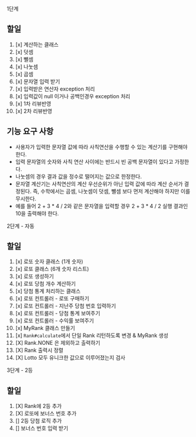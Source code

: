 1단계

## 할일
1. [x] 계산하는 클래스
2. [x] 덧셈
3. [x] 뺄셈
4. [x] 나눗셈
5. [x] 곱셈
6. [x] 문자열 입력 받기
7. [x] 입력받은 연산자 exception 처리
8. [x] 입력값이 null 이거나 공백인경우 exception 처리
9. [x] 1차 리뷰반영
10. [x] 2차 리뷰반영

## 기능 요구 사항
- 사용자가 입력한 문자열 값에 따라 사칙연산을 수행할 수 있는 계산기를 구현해야 한다.
- 입력 문자열의 숫자와 사칙 연산 사이에는 반드시 빈 공백 문자열이 있다고 가정한다.
- 나눗셈의 경우 결과 값을 정수로 떨어지는 값으로 한정한다.
- 문자열 계산기는 사칙연산의 계산 우선순위가 아닌 입력 값에 따라 계산 순서가 결정된다. 즉, 수학에서는 곱셈, 나눗셈이 덧셈, 뺄셈 보다 먼저 계산해야 하지만 이를 무시한다.
- 예를 들어 2 + 3 * 4 / 2와 같은 문자열을 입력할 경우 2 + 3 * 4 / 2 실행 결과인 10을 출력해야 한다.


2단계 - 자동

## 할일
1. [x] 로또 숫자 클래스 (1개 숫자)
2. [x] 로또 클래스 (6개 숫자 리스트)
3. [x] 로또 생성하기
4. [x] 로또 당첨 개수 계산하기
5. [x] 당첨 통계 처리하는 클래스
6. [x] 로또 컨트롤러 - 로또 구매하기
7. [x] 로또 컨트롤러 - 지난주 당첨 번호 입력하기
8. [x] 로또 컨트롤러 - 당첨 통계 보여주기
9. [x] 로또 컨트롤러 - 수익률 보여주기
10. [x] MyRank 클래스 만들기
11. [x] `Rank#calculate`에서 단일 Rank 리턴하도록 변경 & MyRank 생성
12. [X] Rank.NONE 은 제외하고 출력하기
13. [X] Rank 출력시 정렬
14. [X] Lotto 모두 유니크한 값으로 이루어졌는지 검사

3단계 - 2등

## 할일
1. [X] Rank에 2등 추가
2. [X] 로또에 보너스 번호 추가
3. [] 2등 당첨 로직 추가
3. [] 보너스 번호 입력 받기